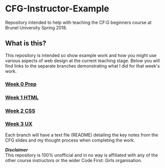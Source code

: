 # CFG-Instructor-Example
Repository intended to help with teaching the CF:G beginners course at Brunel University Spring 2018.

## What is this?
This repository is intended so show example work and how you might use various aspects of web design at the current teaching stage.
Below you will find links to the separate branches demonstrating what I did for that week's work.

### [Week 0 Prep](https://github.com/seumoose/CFG-Instructor-Example/tree/Week-0---Pre-Course-Preparation)

### [Week 1 HTML](https://github.com/seumoose/CFG-Instructor-Example/tree/Week-1---Getting-Started-and-HTML)

### [Week 2 CSS](https://github.com/seumoose/CFG-Instructor-Example/tree/Week-2---CSS)

### [Week 3 UX](https://github.com/seumoose/CFG-Instructor-Example/tree/Week-3-UX)

Each branch will have a text file (README) detailing the key notes from the CFG slides and my thought process when completing the work.

**_Disclaimer_**  
This repository is 100% unofficial and in no way is affiliated with any of the other course instructors or the wider Code First: Girls organisation.
